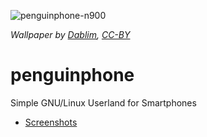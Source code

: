 ![penguinphone-n900](https://cloud.githubusercontent.com/assets/7833187/13034752/d69e3ff8-d33d-11e5-9b85-42511ccc71ce.jpg)

*Wallpaper by [Dablim](http://www.deviantart.com/art/Simple-GNU-Linux-Wallpaper-336558602), [CC-BY](http://creativecommons.org/licenses/by/3.0/)*

# penguinphone
Simple GNU/Linux Userland for Smartphones
* [Screenshots](https://github.com/robotanarchy/penguinphone/issues/1)
